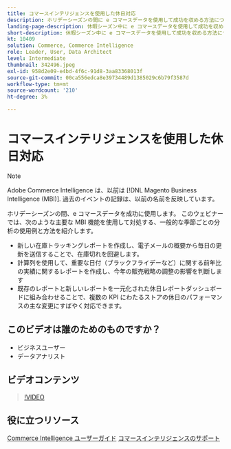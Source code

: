 ```yaml
---
title: コマースインテリジェンスを使用した休日対応
description: ホリデーシーズンの間に e コマースデータを使用して成功を収める方法については、このウェビナーをご覧ください。
landing-page-description: 休暇シーズン中に e コマースデータを使用して成功を収める方法については、録画済みのウェビナーをご覧ください。
short-description: 休暇シーズン中に e コマースデータを使用して成功を収める方法については、録画済みのウェビナーをご覧ください。
kt: 10409
solution: Commerce, Commerce Intelligence
role: Leader, User, Data Architect
level: Intermediate
thumbnail: 342496.jpeg
exl-id: 958d2e09-e4bd-4f6c-91d8-3aa83368013f
source-git-commit: 00ca556edca8e39734489d1385029c6b79f3587d
workflow-type: tm+mt
source-wordcount: '210'
ht-degree: 3%

---
```


# コマースインテリジェンスを使用した休日対応

>[!NOTE]
>
>Adobe Commerce Intelligence は、以前は [!DNL Magento Business Intelligence (MBI)]. 過去のイベントの記録は、以前の名前を反映しています。

ホリデーシーズンの間、e コマースデータを成功に使用します。 このウェビナーでは、次のような主要な MBI 機能を使用して対処する、一般的な季節ごとの分析の使用例と方法を紹介します。

- 新しい在庫トラッキングレポートを作成し、電子メールの概要から毎日の更新を送信することで、在庫切れを回避します。
- 計算列を使用して、重要な日付（ブラックフライデーなど）に関する前年比の実績に関するレポートを作成し、今年の販売戦略の調整の影響を判断します
- 既存のレポートと新しいレポートを一元化された休日レポートダッシュボードに組み合わせることで、複数の KPI にわたるストアの休日のパフォーマンスの主な変更にすばやく対応できます。

## このビデオは誰のためのものですか？

- ビジネスユーザー
- データアナリスト

## ビデオコンテンツ

>[!VIDEO](https://video.tv.adobe.com/v/342496?quality=12&learn=on)

## 役に立つリソース

[Commerce Intelligence ユーザーガイド](https://experienceleague.adobe.com/docs/commerce-business-intelligence/mbi/guide-overview.html?lang=ja)
[コマースインテリジェンスのサポート](https://experienceleague.adobe.com/docs/commerce-knowledge-base/kb/troubleshooting/miscellaneous/mbi-service-policies.html)
